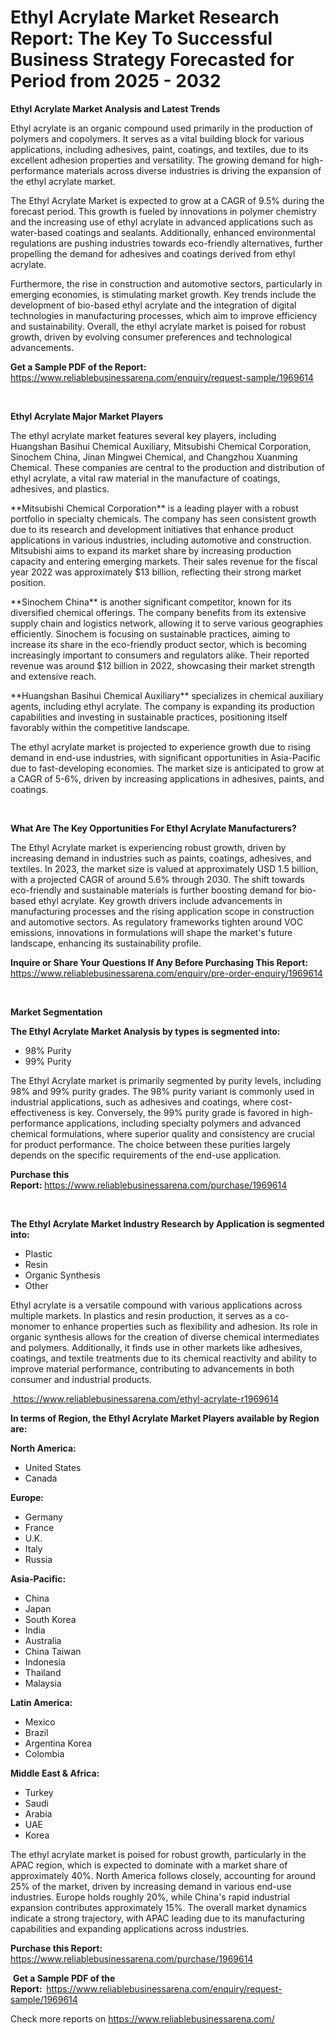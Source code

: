 <p><h1>Ethyl Acrylate Market Research Report: The Key To Successful Business Strategy Forecasted for Period from 2025 - 2032</h1></p><p><strong>Ethyl Acrylate Market Analysis and Latest Trends</strong></p>
<p><p>Ethyl acrylate is an organic compound used primarily in the production of polymers and copolymers. It serves as a vital building block for various applications, including adhesives, paint, coatings, and textiles, due to its excellent adhesion properties and versatility. The growing demand for high-performance materials across diverse industries is driving the expansion of the ethyl acrylate market.</p><p>The Ethyl Acrylate Market is expected to grow at a CAGR of 9.5% during the forecast period. This growth is fueled by innovations in polymer chemistry and the increasing use of ethyl acrylate in advanced applications such as water-based coatings and sealants. Additionally, enhanced environmental regulations are pushing industries towards eco-friendly alternatives, further propelling the demand for adhesives and coatings derived from ethyl acrylate.</p><p>Furthermore, the rise in construction and automotive sectors, particularly in emerging economies, is stimulating market growth. Key trends include the development of bio-based ethyl acrylate and the integration of digital technologies in manufacturing processes, which aim to improve efficiency and sustainability. Overall, the ethyl acrylate market is poised for robust growth, driven by evolving consumer preferences and technological advancements.</p></p>
<p><strong>Get a Sample PDF of the Report:&nbsp;</strong> <a href="https://www.reliablebusinessarena.com/enquiry/request-sample/1969614?utm_campaign=3286&utm_medium=2&utm_source=Github&utm_content=ia&utm_term=01042025&utm_id=ethyl-acrylate">https://www.reliablebusinessarena.com/enquiry/request-sample/1969614</a></p>
<p>&nbsp;</p>
<p><strong>Ethyl Acrylate Major Market Players</strong></p>
<p><p>The ethyl acrylate market features several key players, including Huangshan Basihui Chemical Auxiliary, Mitsubishi Chemical Corporation, Sinochem China, Jinan Mingwei Chemical, and Changzhou Xuanming Chemical. These companies are central to the production and distribution of ethyl acrylate, a vital raw material in the manufacture of coatings, adhesives, and plastics.</p><p>**Mitsubishi Chemical Corporation** is a leading player with a robust portfolio in specialty chemicals. The company has seen consistent growth due to its research and development initiatives that enhance product applications in various industries, including automotive and construction. Mitsubishi aims to expand its market share by increasing production capacity and entering emerging markets. Their sales revenue for the fiscal year 2022 was approximately $13 billion, reflecting their strong market position.</p><p>**Sinochem China** is another significant competitor, known for its diversified chemical offerings. The company benefits from its extensive supply chain and logistics network, allowing it to serve various geographies efficiently. Sinochem is focusing on sustainable practices, aiming to increase its share in the eco-friendly product sector, which is becoming increasingly important to consumers and regulators alike. Their reported revenue was around $12 billion in 2022, showcasing their market strength and extensive reach.</p><p>**Huangshan Basihui Chemical Auxiliary** specializes in chemical auxiliary agents, including ethyl acrylate. The company is expanding its production capabilities and investing in sustainable practices, positioning itself favorably within the competitive landscape. </p><p>The ethyl acrylate market is projected to experience growth due to rising demand in end-use industries, with significant opportunities in Asia-Pacific due to fast-developing economies. The market size is anticipated to grow at a CAGR of 5-6%, driven by increasing applications in adhesives, paints, and coatings.</p></p>
<p>&nbsp;</p>
<p><strong>What Are The Key Opportunities For Ethyl Acrylate Manufacturers?</strong></p>
<p><p>The Ethyl Acrylate market is experiencing robust growth, driven by increasing demand in industries such as paints, coatings, adhesives, and textiles. In 2023, the market size is valued at approximately USD 1.5 billion, with a projected CAGR of around 5.6% through 2030. The shift towards eco-friendly and sustainable materials is further boosting demand for bio-based ethyl acrylate. Key growth drivers include advancements in manufacturing processes and the rising application scope in construction and automotive sectors. As regulatory frameworks tighten around VOC emissions, innovations in formulations will shape the market's future landscape, enhancing its sustainability profile.</p></p>
<p><strong>Inquire or Share Your Questions If Any Before Purchasing This Report:</strong> <a href="https://www.reliablebusinessarena.com/enquiry/pre-order-enquiry/1969614?utm_campaign=3286&utm_medium=2&utm_source=Github&utm_content=ia&utm_term=01042025&utm_id=ethyl-acrylate">https://www.reliablebusinessarena.com/enquiry/pre-order-enquiry/1969614</a></p>
<p>&nbsp;</p>
<p><strong>Market Segmentation</strong></p>
<p><strong>The Ethyl Acrylate Market Analysis by types is segmented into:</strong></p>
<p><ul><li>98% Purity</li><li>99% Purity</li></ul></p>
<p><p>The Ethyl Acrylate market is primarily segmented by purity levels, including 98% and 99% purity grades. The 98% purity variant is commonly used in industrial applications, such as adhesives and coatings, where cost-effectiveness is key. Conversely, the 99% purity grade is favored in high-performance applications, including specialty polymers and advanced chemical formulations, where superior quality and consistency are crucial for product performance. The choice between these purities largely depends on the specific requirements of the end-use application.</p></p>
<p><strong>Purchase this Report:&nbsp;</strong><a href="https://www.reliablebusinessarena.com/purchase/1969614?utm_campaign=3286&utm_medium=2&utm_source=Github&utm_content=ia&utm_term=01042025&utm_id=ethyl-acrylate">https://www.reliablebusinessarena.com/purchase/1969614</a></p>
<p>&nbsp;</p>
<p><strong>The Ethyl Acrylate Market Industry Research by Application is segmented into:</strong></p>
<p><ul><li>Plastic</li><li>Resin</li><li>Organic Synthesis</li><li>Other</li></ul></p>
<p><p>Ethyl acrylate is a versatile compound with various applications across multiple markets. In plastics and resin production, it serves as a co-monomer to enhance properties such as flexibility and adhesion. Its role in organic synthesis allows for the creation of diverse chemical intermediates and polymers. Additionally, it finds use in other markets like adhesives, coatings, and textile treatments due to its chemical reactivity and ability to improve material performance, contributing to advancements in both consumer and industrial products.</p></p>
<p><a href="https://www.reliablebusinessarena.com/ethyl-acrylate-r1969614?utm_campaign=3286&utm_medium=2&utm_source=Github&utm_content=ia&utm_term=01042025&utm_id=ethyl-acrylate">&nbsp;https://www.reliablebusinessarena.com/ethyl-acrylate-r1969614</a></p>
<p><strong>In terms of Region, the Ethyl Acrylate Market Players available by Region are:</strong></p>
<p>
    <p> <strong> North America: </strong>
        <ul>
            <li>United States</li>
            <li>Canada</li>
        </ul>
        </p> 
    <p> <strong> Europe: </strong>
        <ul>
            <li>Germany</li>
            <li>France</li>
            <li>U.K.</li>
            <li>Italy</li>
            <li>Russia</li>
        </ul>
        </p> 
    <p> <strong> Asia-Pacific: </strong>
        <ul>
            <li>China</li>
            <li>Japan</li>
            <li>South Korea</li>
            <li>India</li>
            <li>Australia</li>
            <li>China Taiwan</li>
            <li>Indonesia</li>
            <li>Thailand</li>
            <li>Malaysia</li>
        </ul>
        </p> 
    <p> <strong> Latin America: </strong>
        <ul>
            <li>Mexico</li>
            <li>Brazil</li>
            <li>Argentina Korea</li>
            <li>Colombia</li>
        </ul>
        </p> 
    <p> <strong> Middle East & Africa: </strong>
        <ul>
            <li>Turkey</li>
            <li>Saudi</li>
            <li>Arabia</li>
            <li>UAE</li>
            <li>Korea</li>
        </ul>
    </p>
    </p>
<p><p>The ethyl acrylate market is poised for robust growth, particularly in the APAC region, which is expected to dominate with a market share of approximately 40%. North America follows closely, accounting for around 25% of the market, driven by increasing demand in various end-use industries. Europe holds roughly 20%, while China's rapid industrial expansion contributes approximately 15%. The overall market dynamics indicate a strong trajectory, with APAC leading due to its manufacturing capabilities and expanding applications across industries.</p></p>
<p><strong>Purchase this Report: </strong><a href="https://www.reliablebusinessarena.com/purchase/1969614?utm_campaign=3286&utm_medium=2&utm_source=Github&utm_content=ia&utm_term=01042025&utm_id=ethyl-acrylate">https://www.reliablebusinessarena.com/purchase/1969614</a></p>
<p>&nbsp;<strong>Get a Sample PDF of the Report:&nbsp;&nbsp;</strong><a href="https://www.reliablebusinessarena.com/enquiry/request-sample/1969614?utm_campaign=3286&utm_medium=2&utm_source=Github&utm_content=ia&utm_term=01042025&utm_id=ethyl-acrylate">https://www.reliablebusinessarena.com/enquiry/request-sample/1969614</a></p>
<p><strong></strong></p>
<p>Check more reports on <a href="https://www.reliablebusinessarena.com/?utm_campaign=3286&utm_medium=2&utm_source=Github&utm_content=ia&utm_term=01042025&utm_id=ethyl-acrylate">https://www.reliablebusinessarena.com/</a></p>